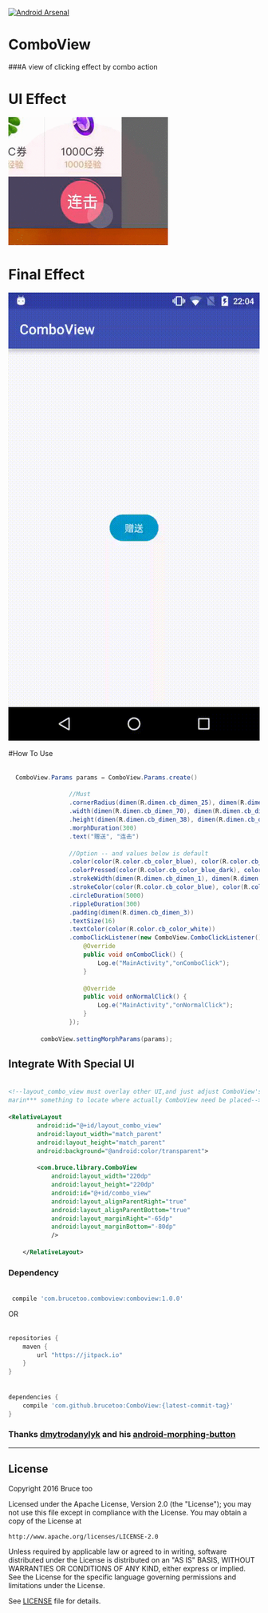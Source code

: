 [![Android Arsenal](https://img.shields.io/badge/Android%20Arsenal-ComboView-green.svg?style=true)](https://android-arsenal.com/details/1/3338)

# ComboView
###A view of clicking effect by combo action


# UI Effect

![combo1](./combo1.gif)

# Final Effect

![combo2](./combo2.gif)


#How To Use
```java

  ComboView.Params params = ComboView.Params.create()
 
                 //Must
                 .cornerRadius(dimen(R.dimen.cb_dimen_25), dimen(R.dimen.cb_dimen_52))// Following three to***** values must be the same can morph to circle
                 .width(dimen(R.dimen.cb_dimen_70), dimen(R.dimen.cb_dimen_52))
                 .height(dimen(R.dimen.cb_dimen_38), dimen(R.dimen.cb_dimen_52))
                 .morphDuration(300)
                 .text("赠送", "连击")
 
                 //Option -- and values below is default
                 .color(color(R.color.cb_color_blue), color(R.color.cb_color_blue))
                 .colorPressed(color(R.color.cb_color_blue_dark), color(R.color.cb_color_blue_dark))
                 .strokeWidth(dimen(R.dimen.cb_dimen_1), dimen(R.dimen.cb_dimen_1))
                 .strokeColor(color(R.color.cb_color_blue), color(R.color.cb_color_blue))
                 .circleDuration(5000)
                 .rippleDuration(300)
                 .padding(dimen(R.dimen.cb_dimen_3))
                 .textSize(16)
                 .textColor(color(R.color.cb_color_white))
                 .comboClickListener(new ComboView.ComboClickListener() {
                     @Override
                     public void onComboClick() {
                         Log.e("MainActivity","onComboClick");
                     }
 
                     @Override
                     public void onNormalClick() {
                         Log.e("MainActivity","onNormalClick");
                     }
                 });
 
         comboView.settingMorphParams(params);

```

## Integrate With Special UI

```xml

<!--layout_combo_view must overlay other UI,and just adjust ComboView's layout_width,layout_height,
marin*** something to locate where actually ComboView need be placed-->

<RelativeLayout
        android:id="@+id/layout_combo_view"
        android:layout_width="match_parent"
        android:layout_height="match_parent"
        android:background="@android:color/transparent">

        <com.bruce.library.ComboView
            android:layout_width="220dp"
            android:layout_height="220dp"
            android:id="@+id/combo_view"
            android:layout_alignParentRight="true"
            android:layout_alignParentBottom="true"
            android:layout_marginRight="-65dp"
            android:layout_marginBottom="-80dp"
            />

    </RelativeLayout>

```

### Dependency

```groovy

 compile 'com.brucetoo.comboview:comboview:1.0.0'

```

OR

```groovy

repositories {
    maven {
        url "https://jitpack.io"
    }
}


dependencies {
    compile 'com.github.brucetoo:ComboView:{latest-commit-tag}'
}

```
  

### Thanks [dmytrodanylyk](https://github.com/dmytrodanylyk) and his [android-morphing-button](https://github.com/dmytrodanylyk/android-morphing-button)



------

## License

Copyright 2016 Bruce too

Licensed under the Apache License, Version 2.0 (the "License");
you may not use this file except in compliance with the License.
You may obtain a copy of the License at

    http://www.apache.org/licenses/LICENSE-2.0

Unless required by applicable law or agreed to in writing, software
distributed under the License is distributed on an "AS IS" BASIS,
WITHOUT WARRANTIES OR CONDITIONS OF ANY KIND, either express or implied.
See the License for the specific language governing permissions and
limitations under the License.

See [LICENSE](LICENSE) file for details.
